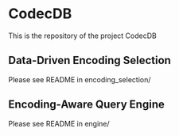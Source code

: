 # CodecDB

This is the repository of the project CodecDB

## Data-Driven Encoding Selection

Please see README in encoding_selection/

## Encoding-Aware Query Engine

Please see README in engine/

